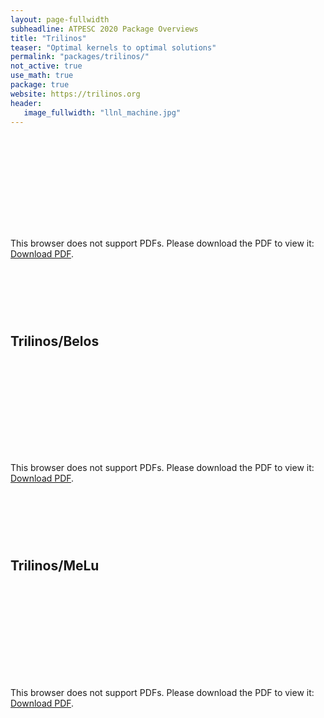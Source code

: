 ```yaml
---
layout: page-fullwidth
subheadline: ATPESC 2020 Package Overviews
title: "Trilinos"
teaser: "Optimal kernels to optimal solutions"
permalink: "packages/trilinos/"
not_active: true
use_math: true
package: true
website: https://trilinos.org
header:
   image_fullwidth: "llnl_machine.jpg"
---
```


<div id="1slide" style="position: relative;padding-bottom: 57%;height: 0;overflow: hidden;max-width: 100%;">
    <object data="overview.pdf" type="application/pdf" style="position: absolute;top: 0;left: 0;width: 100%;height: 100%;">
        <embed src="overview.pdf" type="application/pdf">
            <p>This browser does not support PDFs. Please download the PDF to view it: <a href="overview.pdf">Download PDF</a>.</p>
        </embed>
    </object>
</div>

## Trilinos/Belos
<div id="1slide" style="position: relative;padding-bottom: 57%;height: 0;overflow: hidden;max-width: 100%;">
    <object data="trilinosbelos.pdf" type="application/pdf" style="position: absolute;top: 0;left: 0;width: 100%;height: 100%;">
        <embed src="trilinosbelos.pdf" type="application/pdf">
            <p>This browser does not support PDFs. Please download the PDF to view it: <a href="overview.pdf">Download PDF</a>.</p>
        </embed>
    </object>
</div>


## Trilinos/MeLu
<div id="1slide" style="position: relative;padding-bottom: 57%;height: 0;overflow: hidden;max-width: 100%;">
    <object data="trilinosmelu.pdf" type="application/pdf" style="position: absolute;top: 0;left: 0;width: 100%;height: 100%;">
        <embed src="trilinosmelu.pdf" type="application/pdf">
            <p>This browser does not support PDFs. Please download the PDF to view it: <a href="overview.pdf">Download PDF</a>.</p>
        </embed>
    </object>
</div>